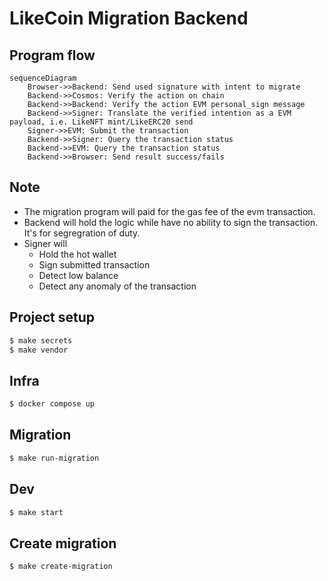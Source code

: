 # LikeCoin Migration Backend

## Program flow

```mermaid
sequenceDiagram
    Browser->>Backend: Send used signature with intent to migrate
    Backend->>Cosmos: Verify the action on chain
    Backend->>Backend: Verify the action EVM personal_sign message
    Backend->>Signer: Translate the verified intention as a EVM payload, i.e. LikeNFT mint/LikeERC20 send
    Signer->>EVM: Submit the transaction
    Backend->>Signer: Query the transaction status
    Backend->>EVM: Query the transaction status
    Backend->>Browser: Send result success/fails
```

## Note

- The migration program will paid for the gas fee of the evm transaction.
- Backend will hold the logic while have no ability to sign the transaction. It's for segregration of duty.
- Signer will
    - Hold the hot wallet
    - Sign submitted transaction
    - Detect low balance
    - Detect any anomaly of the transaction

## Project setup

```sh
$ make secrets
$ make vendor
```

## Infra

```sh
$ docker compose up
```

## Migration

```sh
$ make run-migration
```

## Dev

```sh
$ make start
```

## Create migration

```sh
$ make create-migration
```
